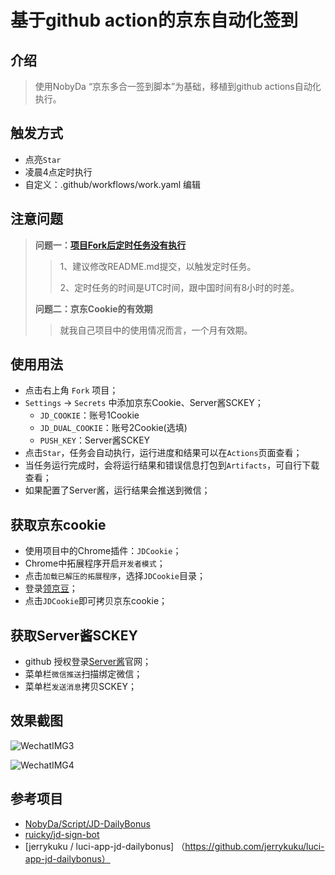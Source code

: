 # 基于github action的京东自动化签到

## 介绍

> 使用NobyDa “京东多合一签到脚本”为基础，移植到github actions自动化执行。


## 触发方式
* 点亮`Star`
* 凌晨4点定时执行
*  自定义：.github/workflows/work.yaml 编辑

## 注意问题

> **问题一：[项目Fork后定时任务没有执行](https://github.com/ZHDeveloper/JD_Sign_Action/issues/3)**
> 
>>1、建议修改README.md提交，以触发定时任务。
>>
>>2、定时任务的时间是UTC时间，跟中国时间有8小时的时差。
> 
>  **问题二：京东Cookie的有效期**
> 
> >就我自己项目中的使用情况而言，一个月有效期。



## 使用用法
* 点击右上角 `Fork` 项目；
* `Settings` -> `Secrets` 中添加京东Cookie、Server酱SCKEY；
	- `JD_COOKIE`：账号1Cookie
	- `JD_DUAL_COOKIE`：账号2Cookie(选填)
	- `PUSH_KEY`：Server酱SCKEY
* 点击`Star`，任务会自动执行，运行进度和结果可以在`Actions`页面查看；
* 当任务运行完成时，会将运行结果和错误信息打包到`Artifacts`，可自行下载查看；
* 如果配置了Server酱，运行结果会推送到微信；

## 获取京东cookie

* 使用项目中的Chrome插件：`JDCookie`；
* Chrome中拓展程序开启`开发者模式`；
* 点击`加载已解压的拓展程序`，选择`JDCookie`目录；
* 登录[领京豆](https://bean.m.jd.com/)；
* 点击`JDCookie`即可拷贝京东cookie；

## 获取Server酱SCKEY

* github 授权登录[Server酱](http://sc.ftqq.com/3.version)官网；
* 菜单栏`微信推送`扫描绑定微信；
* 菜单栏`发送消息`拷贝SCKEY；



## 效果截图

![WechatIMG3](./images/WechatIMG3.jpeg)

![WechatIMG4](./images/WechatIMG4.jpeg)


## 参考项目
* [NobyDa/Script/JD-DailyBonus](https://github.com/NobyDa/Script/blob/master/JD-DailyBonus/JD_DailyBonus.js)
* [ruicky/jd-sign-bot](https://github.com/ruicky/jd_sign_bot)
* [jerrykuku / luci-app-jd-dailybonus] （https://github.com/jerrykuku/luci-app-jd-dailybonus）












